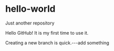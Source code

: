 # hello-world
Just another repository

Hello GitHub!
It is my first time to use it.

Creating a new branch is quick.---add something